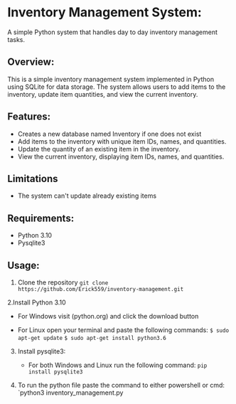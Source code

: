 # Inventory Management System:
A simple Python system that handles day to day inventory management tasks.

## Overview:
This is a simple inventory management system implemented in Python using SQLite for data storage. 
The system allows users to add items to the inventory, update item quantities, and view the current inventory.

## Features:
- Creates a new database named Inventory if one does not exist
- Add items to the inventory with unique item IDs, names, and quantities.
- Update the quantity of an existing item in the inventory.
- View the current inventory, displaying item IDs, names, and quantities.

## Limitations
- The system can't update already existing items

## Requirements:
- Python 3.10
- Pysqlite3

## Usage:
1. Clone the repository
   `git clone https://github.com/Erick559/inventory-management.git`
   
2.Install Python 3.10
 - For Windows visit (python.org) and click the download button
   
 - For Linux open your terminal and paste the following commands:
   `$ sudo apt-get update`
   `$ sudo apt-get install python3.6`

3. Install pysqlite3:
   - For both Windows and Linux run the following command:
     `pip install pysqlite3`

4. To run the python file paste the command to either powershell or cmd:
   `python3 inventory_management.py


